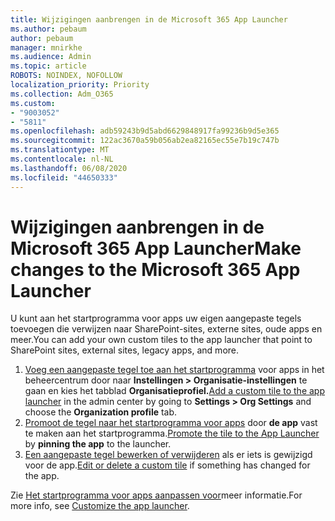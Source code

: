 ```yaml
---
title: Wijzigingen aanbrengen in de Microsoft 365 App Launcher
ms.author: pebaum
author: pebaum
manager: mnirkhe
ms.audience: Admin
ms.topic: article
ROBOTS: NOINDEX, NOFOLLOW
localization_priority: Priority
ms.collection: Adm_O365
ms.custom:
- "9003052"
- "5811"
ms.openlocfilehash: adb59243b9d5abd6629848917fa99236b9d5e365
ms.sourcegitcommit: 122ac3670a59b056ab2ea82165ec55e7b19c747b
ms.translationtype: MT
ms.contentlocale: nl-NL
ms.lasthandoff: 06/08/2020
ms.locfileid: "44650333"
---
```

# <a name="make-changes-to-the-microsoft-365-app-launcher"></a><span data-ttu-id="e2ab9-102">Wijzigingen aanbrengen in de Microsoft 365 App Launcher</span><span class="sxs-lookup"><span data-stu-id="e2ab9-102">Make changes to the Microsoft 365 App Launcher</span></span>

<span data-ttu-id="e2ab9-103">U kunt aan het startprogramma voor apps uw eigen aangepaste tegels toevoegen die verwijzen naar SharePoint-sites, externe sites, oude apps en meer.</span><span class="sxs-lookup"><span data-stu-id="e2ab9-103">You can add your own custom tiles to the app launcher that point to SharePoint sites, external sites, legacy apps, and more.</span></span>

1. <span data-ttu-id="e2ab9-104">[Voeg een aangepaste tegel toe aan het startprogramma](https://docs.microsoft.com/microsoft-365/admin/manage/customize-the-app-launcher) voor apps in het beheercentrum door naar **Instellingen > Organisatie-instellingen** te gaan en kies het tabblad **Organisatieprofiel.**</span><span class="sxs-lookup"><span data-stu-id="e2ab9-104">[Add a custom tile to the app launcher](https://docs.microsoft.com/microsoft-365/admin/manage/customize-the-app-launcher) in the admin center by going to  **Settings > Org Settings**  and choose the  **Organization profile** tab.</span></span>
2. <span data-ttu-id="e2ab9-105">[Promoot de tegel naar het startprogramma voor apps](https://docs.microsoft.com/microsoft-365/admin/manage/customize-the-app-launcher#promote-the-tile-to-app-launcher) door **de app** vast te maken aan het startprogramma.</span><span class="sxs-lookup"><span data-stu-id="e2ab9-105">[Promote the tile to the App Launcher](https://docs.microsoft.com/microsoft-365/admin/manage/customize-the-app-launcher#promote-the-tile-to-app-launcher) by **pinning the app** to the launcher.</span></span>
3. <span data-ttu-id="e2ab9-106">[Een aangepaste tegel bewerken of verwijderen](https://docs.microsoft.com/microsoft-365/admin/manage/customize-the-app-launcher#edit-or-delete-a-custom-tile) als er iets is gewijzigd voor de app.</span><span class="sxs-lookup"><span data-stu-id="e2ab9-106">[Edit or delete a custom tile](https://docs.microsoft.com/microsoft-365/admin/manage/customize-the-app-launcher#edit-or-delete-a-custom-tile) if something has changed for the app.</span></span>

<span data-ttu-id="e2ab9-107">Zie [Het startprogramma voor apps aanpassen voor](https://docs.microsoft.com/microsoft-365/admin/manage/customize-the-app-launcher)meer informatie.</span><span class="sxs-lookup"><span data-stu-id="e2ab9-107">For more info, see [Customize the app launcher](https://docs.microsoft.com/microsoft-365/admin/manage/customize-the-app-launcher).</span></span>
